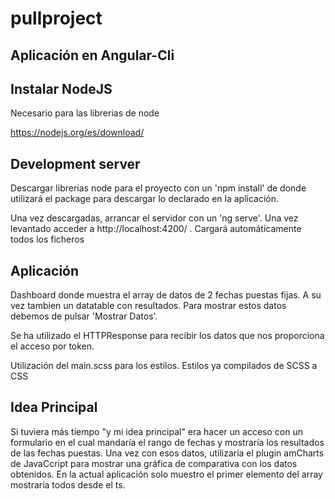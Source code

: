 # pullproject

## Aplicación en Angular-Cli

## Instalar NodeJS

Necesario para las librerias de node

https://nodejs.org/es/download/

## Development server

Descargar librerias node para el proyecto con un 'npm install' de donde utilizará el package para descargar lo declarado en la aplicación.

Una vez descargadas, arrancar el servidor con un 'ng serve'. Una vez levantado acceder a http://localhost:4200/ . Cargará automáticamente todos los ficheros

## Aplicación

Dashboard donde muestra el array de datos de 2 fechas puestas fijas. A su vez tambien un datatable con resultados. Para mostrar estos datos debemos de pulsar 'Mostrar Datos'. 

Se ha utilizado el HTTPResponse para recibir los datos que nos proporciona el acceso por token.

Utilización del main.scss para los estilos. Estilos ya compilados de SCSS a CSS


## Idea Principal

Si tuviera más tiempo "y mi idea principal" era hacer un acceso con un formulario en el cual mandaría el rango de fechas y mostraría los resultados de las fechas puestas. Una vez con esos datos, utilizaría el plugin
amCharts de JavaCcript para mostrar una gráfica de comparativa con los datos obtenidos. En la actual aplicación solo muestro el primer elemento del array mostraría todos desde el ts.


